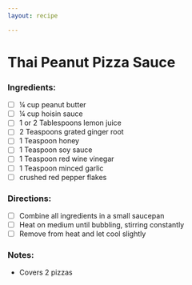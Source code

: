 ```yaml
---
layout: recipe

---
```


# Thai Peanut Pizza Sauce

### Ingredients:

- [ ] ¼ cup peanut butter
- [ ] ¼ cup hoisin sauce
- [ ] 1 or 2 Tablespoons lemon juice
- [ ] 2 Teaspoons grated ginger root
- [ ] 1 Teaspoon honey
- [ ] 1 Teaspoon soy sauce
- [ ] 1 Teaspoon red wine vinegar
- [ ] 1 Teaspoon minced garlic
- [ ] crushed red pepper flakes

### Directions:

- [ ] Combine all ingredients in a small saucepan
- [ ] Heat on medium until bubbling, stirring constantly
- [ ] Remove from heat and let cool slightly

### Notes:

* Covers 2 pizzas
